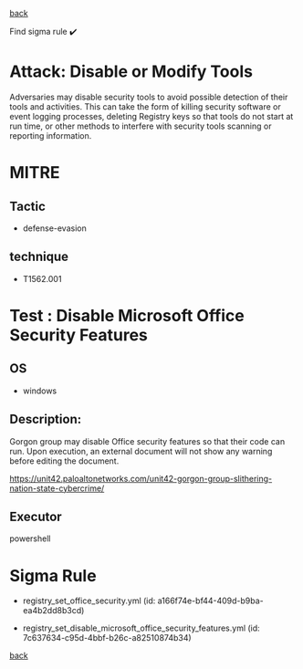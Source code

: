 
[back](../index.md)

Find sigma rule :heavy_check_mark: 

# Attack: Disable or Modify Tools 

Adversaries may disable security tools to avoid possible detection of their tools and activities. This can take the form of killing security software or event logging processes, deleting Registry keys so that tools do not start at run time, or other methods to interfere with security tools scanning or reporting information.

# MITRE
## Tactic
  - defense-evasion


## technique
  - T1562.001


# Test : Disable Microsoft Office Security Features
## OS
  - windows


## Description:
Gorgon group may disable Office security features so that their code can run. Upon execution, an external document will not
show any warning before editing the document.


https://unit42.paloaltonetworks.com/unit42-gorgon-group-slithering-nation-state-cybercrime/


## Executor
powershell

# Sigma Rule
 - registry_set_office_security.yml (id: a166f74e-bf44-409d-b9ba-ea4b2dd8b3cd)

 - registry_set_disable_microsoft_office_security_features.yml (id: 7c637634-c95d-4bbf-b26c-a82510874b34)



[back](../index.md)
